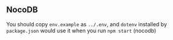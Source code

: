 ## NocoDB

You should copy `env.example` as `../.env`, and `dotenv` installed by `package.json` would use it when you run `npm start` (nocodb)
